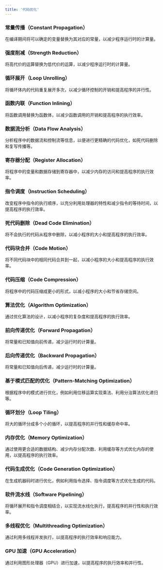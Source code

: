 ```yaml
---
title: '代码优化'
---
```



### 常量传播（Constant Propagation）

在编译期间将可以确定的变量替换为其对应的常量，以减少程序运行时的计算量。

### 强度削减（Strength Reduction）

将高代价的运算替换为低代价的运算，以减少程序运行时的计算量。

### 循环展开（Loop Unrolling）

将循环体内的代码重复展开多次，以减少循环控制的开销和提高程序的并行性。

### 函数内联（Function Inlining）

将函数调用替换为函数体，以减少函数调用的开销和提高程序的执行效率。

### 数据流分析（Data Flow Analysis）

分析程序中的数据流和控制流等信息，以便进行更精确的代码优化，如死代码删除和复写传播等。

### 寄存器分配（Register Allocation）

将程序中的变量和数据存储到寄存器中，以减少内存的访问和提高程序的执行效率。

### 指令调度（Instruction Scheduling）

改变程序中指令的执行顺序，以充分利用处理器的特性和减少指令的等待时间，以提高程序的执行效率。

### 死代码删除（Dead Code Elimination）

将不会执行的代码从程序中删除，以减小程序的大小和提高程序的执行效率。

### 代码块合并（Code Motion）

将不同代码块中的相同代码合并到一起，以减小程序的大小和提高程序的执行效率。

### 代码压缩（Code Compression）

将程序中的代码压缩成更小的形式，以减小程序的大小和节省存储空间。

### 算法优化（Algorithm Optimization）

通过优化算法的设计，以减小程序的复杂度和提高程序的执行效率。

### 前向传递优化（Forward Propagation）

将常量和已知值向前传递，减少运行时的计算量。

### 后向传递优化（Backward Propagation）

将常量和已知值向后传递，减少运行时的计算量。

### 基于模式匹配的优化（Pattern-Matching Optimization）

根据程序中的模式进行优化，例如利用位移运算实现乘法、利用分治算法优化递归等。

### 循环划分（Loop Tiling）

将大的循环分成多个小的循环，以提高程序的并行性和缓存命中率。

### 内存优化（Memory Optimization）

通过使用更合适的数据结构、减少内存分配次数、利用缓存等方式优化内存的使用，以提高程序的执行效率。

### 代码生成优化（Code Generation Optimization）

在生成机器码时进行优化，例如利用指令选择、指令调度等方式优化生成的代码。

### 软件流水线（Software Pipelining）

将循环展开和指令调度相结合，以实现流水线化执行，提高程序的并行性和执行效率。

### 多线程优化（Multithreading Optimization）

通过利用多线程并发执行，以提高程序的执行效率和响应能力。

### GPU 加速（GPU Acceleration）

通过利用图形处理器（GPU）进行加速，以提高程序的执行效率和并行性。